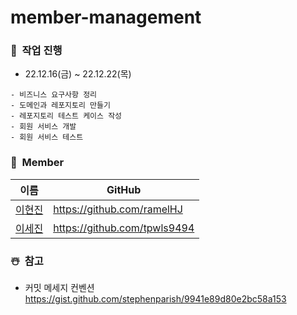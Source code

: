 # member-management

### 🎅&nbsp;&nbsp;작업 진행
- 22.12.16(금) ~ 22.12.22(목)
```
- 비즈니스 요구사항 정리
- 도메인과 레포지토리 만들기
- 레포지토리 테스트 케이스 작성
- 회원 서비스 개발
- 회원 서비스 테스트
```

### 🎄&nbsp;&nbsp;Member
|이름|GitHub|
|--|--|
|[이현진](https://github.com/ramelHJ)| https://github.com/ramelHJ |
|[이세진](https://github.com/tpwls9494)| https://github.com/tpwls9494 |


### ☃️&nbsp;&nbsp;참고
- 커밋 메세지 컨벤션 https://gist.github.com/stephenparish/9941e89d80e2bc58a153
